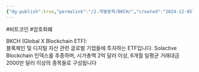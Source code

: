 ```yaml
---
{"dg-publish":true,"permalink":"/2.개별종목/BKCH/","created":"2024-12-05T22:13:42.897+09:00","updated":"2025-07-29T21:37:04.408+09:00"}
---
```


#비트코인 #암호화폐 

BKCH (Global X Blockchain ETF):  
블록체인 및 디지털 자산 관련 글로벌 기업들에 투자하는 ETF입니다. Solactive Blockchain 인덱스를 추종하며, 시가총액 2억 달러 이상, 6개월 일평균 거래대금 2000만 달러 이상의 종목들로 구성됩니다